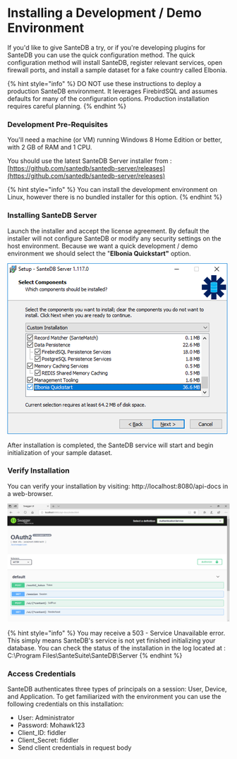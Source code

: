 # Installing a Development / Demo Environment

If you'd like to give SanteDB a try, or if you're developing plugins for SanteDB you can use the quick configuration method. The quick configuration method will install SanteDB, register relevant services, open firewall ports, and install a sample dataset for a fake country called Elbonia.

{% hint style="info" %}
DO NOT use these instructions to deploy a production SanteDB environment. It leverages FirebirdSQL and assumes defaults for many of the configuration options. Production installation requires careful planning.
{% endhint %}

### Development Pre-Requisites

You'll need a machine \(or VM\) running Windows 8 Home Edition or better, with 2 GB of RAM and 1 CPU. 

You should use the latest SanteDB Server installer from : [https://github.com/santedb/santedb-server/releases](https://github.com/santedb/santedb-server/releases) 

{% hint style="info" %}
You can install the development environment on Linux, however there is no bundled installer for this option. 
{% endhint %}

### Installing SanteDB Server

Launch the installer and accept the license agreement. By default the installer will not configure SanteDB or modify any security settings on the host environment. Because we want a quick development / demo environment we should select the "**Elbonia Quickstart"** option.

![Select the Elbonia Quickstart Option](../../../.gitbook/assets/image%20%2868%29.png)

After installation is completed, the SanteDB service will start and begin initialization of your sample dataset.

### Verify Installation

You can verify your installation by visiting: http://localhost:8080/api-docs in a web-browser.

![SanteDB&apos;s OpenAPI Documentation](../../../.gitbook/assets/image%20%2824%29.png)

{% hint style="info" %}
You may receive a 503 - Service Unavailable error. This simply means SanteDB's service is not yet finished initializing your database. You can check the status of the installation in the log located at : C:\Program Files\SanteSuite\SanteDB\Server
{% endhint %}

### Access Credentials

SanteDB authenticates three types of principals on a session: User, Device, and Application. To get familiarized with the environment you can use the following credentials on this installation:

* User: Administrator
* Password: Mohawk123
* Client\_ID: fiddler
* Client\_Secret: fiddler
* Send client credentials in request body

